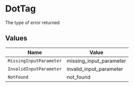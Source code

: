 # DotTag

The type of error returned


## Values

| Name                    | Value                   |
| ----------------------- | ----------------------- |
| `MissingInputParameter` | missing_input_parameter |
| `InvalidInputParameter` | invalid_input_parameter |
| `NotFound`              | not_found               |